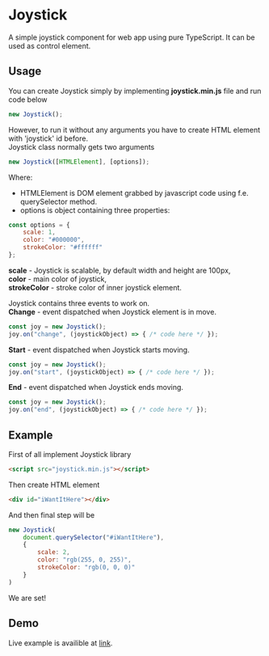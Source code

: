 # Joystick
A simple joystick component for web app using pure TypeScript. It can be used as control element.

## Usage
You can create Joystick simply by implementing **joystick.min.js** file and run code below
```javascript
new Joystick();
```
However, to run it without any arguments you have to create HTML element with 'joystick' id before.  
Joystick class normally gets two arguments
```javascript
new Joystick([HTMLElement], [options]);
```
Where:
* HTMLElement is DOM element grabbed by javascript code using f.e. querySelector method.
* options is object containing three properties:
```javascript
const options = {
    scale: 1,
    color: "#000000",
    strokeColor: "#ffffff"
};
```
**scale** - Joystick is scalable, by default width and height are 100px,  
**color** - main color of joystick,  
**strokeColor** - stroke color of inner joystick element.  
  
Joystick contains three events to work on.  
**Change** - event dispatched when Joystick element is in move.
```javascript
const joy = new Joystick();
joy.on("change", (joystickObject) => { /* code here */ });
```
**Start** - event dispatched when Joystick starts moving.
```javascript
const joy = new Joystick();
joy.on("start", (joystickObject) => { /* code here */ });
```
**End** - event dispatched when Joystick ends moving.
```javascript
const joy = new Joystick();
joy.on("end", (joystickObject) => { /* code here */ });
```
## Example
First of all implement Joystick library
```html
<script src="joystick.min.js"></script>
```
Then create HTML element
```html
<div id="iWantItHere"></div>
```
And then final step will be
```javascript
new Joystick(
    document.querySelector("#iWantItHere"),
    {
        scale: 2,
        color: "rgb(255, 0, 255)",
        strokeColor: "rgb(0, 0, 0)"
    }
)
```
We are set!
## Demo
Live example is availible at [link](https://markiewiczjakub.github.io/joystick/demo/).
